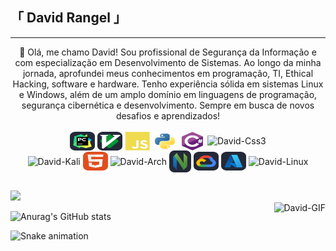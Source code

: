 ## 「 David Rangel 」

<hr>
 <div align="center">👋 Olá, me chamo David! Sou profissional de Segurança da Informação e com especialização em Desenvolvimento de Sistemas. Ao longo da minha jornada, aprofundei meus conhecimentos em programação, TI, Ethical Hacking, software e hardware. Tenho experiência sólida em sistemas Linux e Windows, além de um amplo domínio em linguagens de programação, segurança cibernética e desenvolvimento. Sempre em busca de novos desafios e aprendizados! </div>

<div align="center" style="display: inline_block"><br>
  <img align="center" alt="David-PyCharm" height="30" width="40" src="https://github.com/tandpfun/skill-icons/raw/main/icons/PyCharm-Dark.svg">
  <img align="center" alt="David-Vim" height="30" width="40" src="https://raw.githubusercontent.com/tandpfun/skill-icons/65dea6c4eaca7da319e552c09f4cf5a9a8dab2c8/icons/VIM-Dark.svg">
  <img align="center" alt="David-Js" height="30" width="40" src="https://raw.githubusercontent.com/devicons/devicon/master/icons/javascript/javascript-plain.svg">
  <img align="center" alt="David-Python" height="30" width="40" src="https://raw.githubusercontent.com/devicons/devicon/master/icons/python/python-original.svg">
  <img align="center" alt="David-Csharp" height="30" width="40" src="https://raw.githubusercontent.com/devicons/devicon/master/icons/csharp/csharp-original.svg">
  <img align="center" alt="David-Css3" height="30" width="40" src="https://cdn.jsdelivr.net/gh/devicons/devicon@latest/icons/css3/css3-original.svg">

 <br>
  <img align="center" alt="David-Kali" height="30" width="40" src="https://github.com/tandpfun/skill-icons/raw/main/icons/Kali-Dark.svg">
  <img align="center" alt="David-Html" height="30" width="40" src="https://github.com/tandpfun/skill-icons/blob/main/icons/HTML.svg">
  <img align="center" alt="David-Arch" height="30" width="40" src="https://github.com/tandpfun/skill-icons/raw/main/icons/Arch-Dark.svg">
  <img align="center" alt="David-Neovim" heght="25" width="35" src="https://github.com/tandpfun/skill-icons/raw/main/icons/NeoVim-Dark.svg">
  <img align="center" alt="David-Cloud" height="30" width="40" src="https://github.com/tandpfun/skill-icons/raw/main/icons/GCP-Dark.svg">
  <img align="center" alt="David-Azure" height="30" width="40" src="https://github.com/tandpfun/skill-icons/raw/main/icons/Azure-Dark.svg">
  <img align="center" alt="David-Linux" height="30" width="40" src="https://cdn.jsdelivr.net/gh/devicons/devicon@latest/icons/linux/linux-original.svg">
  
</div>

##

<div> 
  <a href="https://www.linkedin.com/in/davidrrsoares/" target="_blank"><img src="https://img.shields.io/badge/-LinkedIn-%230077B5?style=for-the-badge&logo=linkedin&logoColor=white" target="_blank"></a> 
</div>

<img align="right" alt="David-GIF" height="210" src="https://i0.wp.com/media3.giphy.com/media/13HBDT4QSTpveU/giphy.gif">
 
![Anurag's GitHub stats](https://github-readme-stats.vercel.app/api?username=David-Rangel-01&show_icons=true&theme=transparent)

![Snake animation](https://github.com/David-Rangel-01/David-Rangel-01/blob/output/github-contribution-grid-snake.svg)
  
</div>
